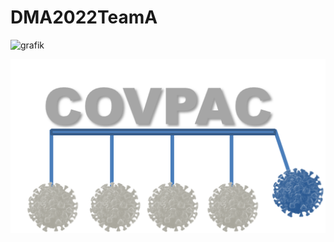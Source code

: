 # DMA2022TeamA

![grafik](https://user-images.githubusercontent.com/97403300/152688111-26798b82-f5ee-4da0-9767-c847e517a9e3.png)


![grafik](https://github.com/Fuenfgeld/DMA2022TeamA/blob/main/figures/Logo.png)
